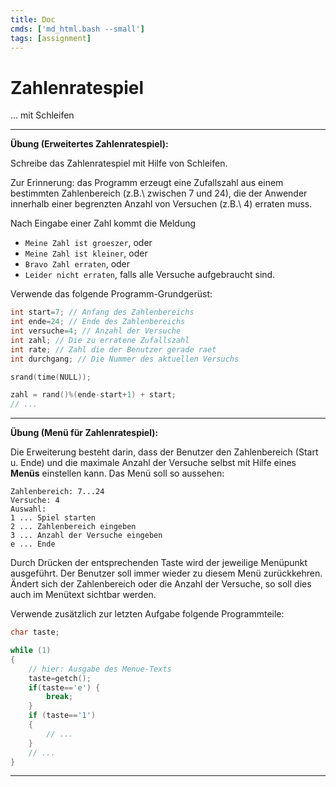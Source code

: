 ```yaml
---
title: Doc
cmds: ['md_html.bash --small']
tags: [assignment]
---
```


# Zahlenratespiel

... mit Schleifen



---

**Übung (Erweitertes Zahlenratespiel):**

Schreibe das Zahlenratespiel mit Hilfe von Schleifen.

Zur Erinnerung: das Programm erzeugt eine Zufallszahl aus einem bestimmten Zahlenbereich (z.B.\ zwischen 7 und 24), die der Anwender innerhalb einer begrenzten Anzahl von Versuchen (z.B.\ 4) erraten muss. 

Nach Eingabe einer Zahl kommt die Meldung

- `Meine Zahl ist groeszer`, oder 
- `Meine Zahl ist kleiner`, oder 
- `Bravo Zahl erraten`, oder
- `Leider nicht erraten`, falls alle Versuche aufgebraucht sind.


Verwende das folgende Programm-Grundgerüst:
```c
int start=7; // Anfang des Zahlenbereichs
int ende=24; // Ende des Zahlenbereichs
int versuche=4; // Anzahl der Versuche
int zahl; // Die zu erratene Zufallszahl
int rate; // Zahl die der Benutzer gerade raet
int durchgang; // Die Nummer des aktuellen Versuchs

srand(time(NULL));

zahl = rand()%(ende-start+1) + start;
// ...
```




---

**Übung (Menü für Zahlenratespiel):**

Die Erweiterung besteht darin, dass der Benutzer den Zahlenbereich (Start u. Ende) und die maximale Anzahl der Versuche selbst mit Hilfe eines **Menüs** einstellen kann. 
Das Menü soll so aussehen:

```
Zahlenbereich: 7...24
Versuche: 4 
Auswahl:
1 ... Spiel starten 
2 ... Zahlenbereich eingeben 
3 ... Anzahl der Versuche eingeben
e ... Ende
```


Durch Drücken der entsprechenden Taste wird der jeweilige Menüpunkt ausgeführt. Der Benutzer soll immer wieder zu diesem Menü zurückkehren.  Ändert sich der Zahlenbereich oder die Anzahl der Versuche, so soll dies auch im Menütext sichtbar werden.


Verwende zusätzlich zur letzten Aufgabe folgende Programmteile:
```c
char taste;

while (1) 
{
	// hier: Ausgabe des Menue-Texts
	taste=getch();
	if(taste=='e') {
		break;
	}
	if (taste=='1')
	{
		// ...
	}
	// ...
}
```

---


